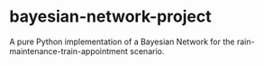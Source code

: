 # bayesian-network-project
A pure Python implementation of a Bayesian Network for the rain-maintenance-train-appointment scenario.
